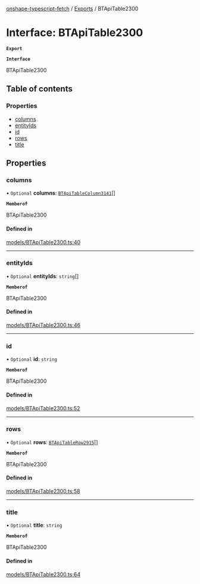 [onshape-typescript-fetch](../README.md) / [Exports](../modules.md) / BTApiTable2300

# Interface: BTApiTable2300

**`Export`**

**`Interface`**

BTApiTable2300

## Table of contents

### Properties

- [columns](BTApiTable2300.md#columns)
- [entityIds](BTApiTable2300.md#entityids)
- [id](BTApiTable2300.md#id)
- [rows](BTApiTable2300.md#rows)
- [title](BTApiTable2300.md#title)

## Properties

### columns

• `Optional` **columns**: [`BTApiTableColumn3141`](BTApiTableColumn3141.md)[]

**`Memberof`**

BTApiTable2300

#### Defined in

[models/BTApiTable2300.ts:40](https://github.com/toebes/onshape-typescript-fetch/blob/3e11ae1/models/BTApiTable2300.ts#L40)

___

### entityIds

• `Optional` **entityIds**: `string`[]

**`Memberof`**

BTApiTable2300

#### Defined in

[models/BTApiTable2300.ts:46](https://github.com/toebes/onshape-typescript-fetch/blob/3e11ae1/models/BTApiTable2300.ts#L46)

___

### id

• `Optional` **id**: `string`

**`Memberof`**

BTApiTable2300

#### Defined in

[models/BTApiTable2300.ts:52](https://github.com/toebes/onshape-typescript-fetch/blob/3e11ae1/models/BTApiTable2300.ts#L52)

___

### rows

• `Optional` **rows**: [`BTApiTableRow2915`](BTApiTableRow2915.md)[]

**`Memberof`**

BTApiTable2300

#### Defined in

[models/BTApiTable2300.ts:58](https://github.com/toebes/onshape-typescript-fetch/blob/3e11ae1/models/BTApiTable2300.ts#L58)

___

### title

• `Optional` **title**: `string`

**`Memberof`**

BTApiTable2300

#### Defined in

[models/BTApiTable2300.ts:64](https://github.com/toebes/onshape-typescript-fetch/blob/3e11ae1/models/BTApiTable2300.ts#L64)
